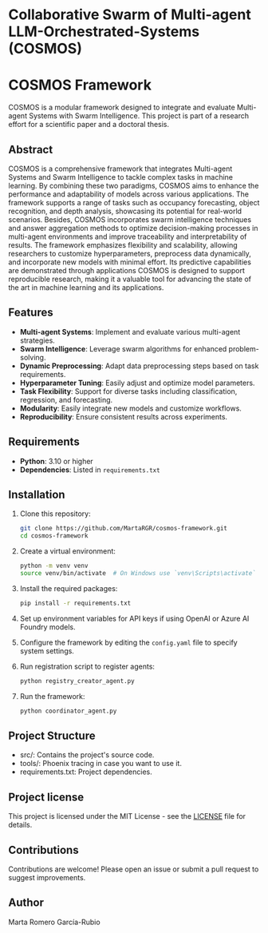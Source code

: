 # Collaborative Swarm of Multi-agent LLM-Orchestrated-Systems (COSMOS)
# COSMOS Framework

COSMOS is a modular framework designed to integrate and evaluate Multi-agent Systems with Swarm Intelligence. This project is part of a research effort for a scientific paper and a doctoral thesis.

## Abstract

COSMOS is a comprehensive framework that integrates Multi-agent Systems and Swarm Intelligence to tackle complex tasks in machine learning. By combining these two paradigms, COSMOS aims to enhance the performance and adaptability of models across various applications. The framework supports a range of tasks such as occupancy forecasting, object recognition, and depth analysis, showcasing its potential for real-world scenarios.
Besides, COSMOS incorporates swarm intelligence techniques and answer aggregation methods to optimize decision-making processes in multi-agent environments and improve traceability and interpretability of results.
The framework emphasizes flexibility and scalability, allowing researchers to customize hyperparameters, preprocess data dynamically, and incorporate new models with minimal effort. Its predictive capabilities are demonstrated through applications  COSMOS is designed to support reproducible research, making it a valuable tool for advancing the state of the art in machine learning and its applications.

## Features
- **Multi-agent Systems**: Implement and evaluate various multi-agent strategies.
- **Swarm Intelligence**: Leverage swarm algorithms for enhanced problem-solving.
- **Dynamic Preprocessing**: Adapt data preprocessing steps based on task requirements.
- **Hyperparameter Tuning**: Easily adjust and optimize model parameters.
- **Task Flexibility**: Support for diverse tasks including classification, regression, and forecasting.
- **Modularity**: Easily integrate new models and customize workflows.
- **Reproducibility**: Ensure consistent results across experiments.

## Requirements

- **Python**: 3.10 or higher
- **Dependencies**: Listed in `requirements.txt`

## Installation

1. Clone this repository:
   ```bash
   git clone https://github.com/MartaRGR/cosmos-framework.git
   cd cosmos-framework
   
2. Create a virtual environment:
    ```bash
    python -m venv venv
    source venv/bin/activate  # On Windows use `venv\Scripts\activate`
    ```
3. Install the required packages:
    ```bash
    pip install -r requirements.txt
    ```
4. Set up environment variables for API keys if using OpenAI or Azure AI Foundry models.

5. Configure the framework by editing the `config.yaml` file to specify system settings.

6. Run registration script to register agents:
    ```bash
    python registry_creator_agent.py
    ```

7. Run the framework:
    ```bash
    python coordinator_agent.py 
    ```

## Project Structure
- src/: Contains the project's source code.
- tools/: Phoenix tracing in case you want to use it.
- requirements.txt: Project dependencies.

## Project license
This project is licensed under the MIT License - see the [LICENSE](./LICENSE) file for details. 

## Contributions
Contributions are welcome! Please open an issue or submit a pull request to suggest improvements.  

## Author
Marta Romero García-Rubio
